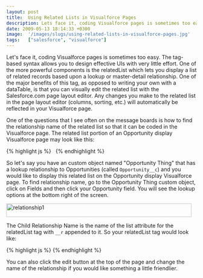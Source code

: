 ```yaml
---
layout: post
title:  Using Related Lists in Visualforce Pages
description: Lets face it, coding Visualforce pages is sometimes too easy. The tag-based syntax allows you to design effective UIs with very little effort. One of the more powerful components is the relatedList which lets you display a list of related records based upon a lookup or master-detail relationship. One of the major benefits of this tag, as opposed to writing your own with a dataTable, is that you can visually edit the related list with the Salesforce.com page layout editor. Any changes you make to
date: 2009-05-13 18:14:33 +0300
image:  '/images/slugs/using-related-lists-in-visualforce-pages.jpg'
tags:   ["salesforce", "visualforce"]
---
```

<p>Let's face it, coding Visualforce pages is sometimes too easy. The tag-based syntax allows you to design effective UIs with very little effort. One of the more powerful components is the relatedList which lets you display a list of related records based upon a lookup or master-detail relationship. One of the major benefits of this tag, as opposed to writing your own with a dataTable, is that you can visually edit the related list with the Salesforce.com page layout editor. Any changes you make to the related list in the page layout editor (columns, sorting, etc.) will automatically be reflected in your Visualforce page.</p>
<p>One of the questions that I see often on the message boards is how to find the relationship name of the related list so that it can be coded in the Visualforce page. The related list portion of an Opportunity display Visualforce page may look like this:</p>
{% highlight js %}<apex:relatedList list="OpportunityLineItems"/>
<apex:relatedList list="R00NR0000000URnZAGQ"/>
<apex:relatedList list="OpportunityContactRoles"/>
<apex:relatedList list="OpportunityTeamMembers"/>  
<apex:relatedList list="OpenActivities"/>
{% endhighlight %}
<p>So let's say you have an custom object named "Opportunity Thing" that has a lookup relationship to Opportunities (called <code>Opportunity__c</code>) and you would like to display this related list on the Opportunity display Visualforce page. To find relationship name, go to the Opportunity Thing custom object, click on Fields and then click your Opportunity field. You will see the lookup options at the bottom right of the screen.</p>
<p><a href="http://res.cloudinary.com/blog-jeffdouglas-com/image/upload/v1400399542/relationship1_rqdlbt.png"><img class="alignnone size-full wp-image-863" title="relationship1" src="http://res.cloudinary.com/blog-jeffdouglas-com/image/upload/v1400399542/relationship1_rqdlbt.png" alt="relationship1" width="490" height="36" /></a></p>
<p>The Child Relationship Name is the name of the list attribute for the relatedList tag with <code>__r</code> appended to it. So your relatedList tag would look like:</p>
{% highlight js %}<apex:relatedList list="Opportunity_Things__r"/>
{% endhighlight %}
<p>You can also click the edit button at the top of the page and change the name of the relationship if you would like something a little friendlier.</p>
<p><img src="http://res.cloudinary.com/blog-jeffdouglas-com/image/upload/v1400399541/relationship2_okklnl.png" alt="" ></p>

